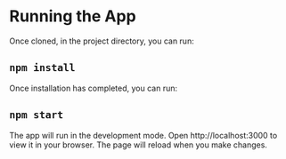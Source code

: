# Running the App

Once cloned, in the project directory, you can run:
## `npm install`

Once installation has completed, you can run:
## `npm start`

The app will run in the development mode. Open http://localhost:3000 to view it in your browser. The page will reload when you make changes.